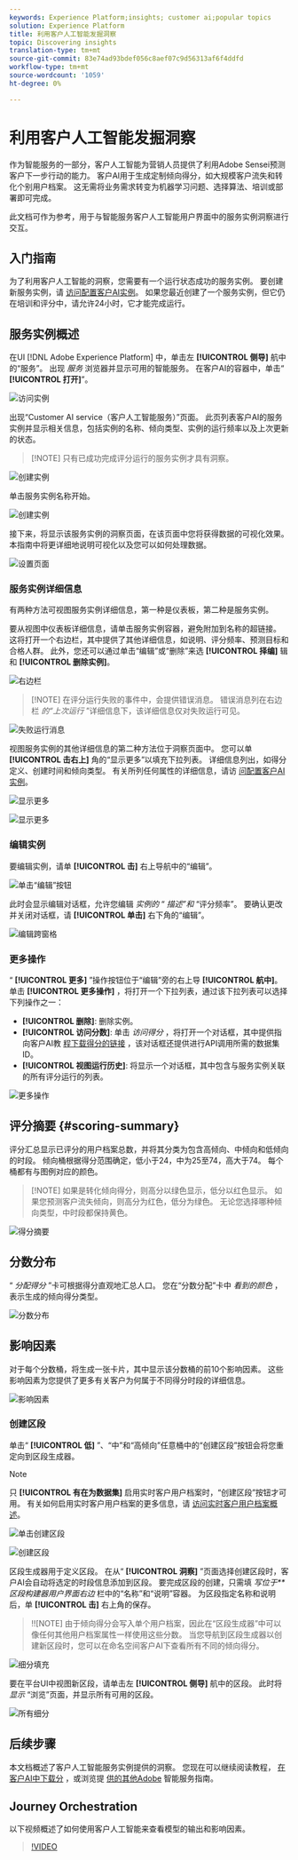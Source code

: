 ```yaml
---
keywords: Experience Platform;insights; customer ai;popular topics
solution: Experience Platform
title: 利用客户人工智能发掘洞察
topic: Discovering insights
translation-type: tm+mt
source-git-commit: 83e74ad93bdef056c8aef07c9d56313af6f4ddfd
workflow-type: tm+mt
source-wordcount: '1059'
ht-degree: 0%

---
```



# 利用客户人工智能发掘洞察

作为智能服务的一部分，客户人工智能为营销人员提供了利用Adobe Sensei预测客户下一步行动的能力。 客户AI用于生成定制倾向得分，如大规模客户流失和转化个别用户档案。 这无需将业务需求转变为机器学习问题、选择算法、培训或部署即可完成。

此文档可作为参考，用于与智能服务客户人工智能用户界面中的服务实例洞察进行交互。

## 入门指南

为了利用客户人工智能的洞察，您需要有一个运行状态成功的服务实例。 要创建新服务实例，请 [访问配置客户AI实例](./configure.md)。 如果您最近创建了一个服务实例，但它仍在培训和评分中，请允许24小时，它才能完成运行。

## 服务实例概述

在UI [!DNL Adobe Experience Platform] 中，单击左 **[!UICONTROL 侧导]** 航中的“服务”。 出现 *服务* 浏览器并显示可用的智能服务。 在客户AI的容器中，单击“ **[!UICONTROL 打开]**”。

![访问实例](../images/insights/navigate-to-service.png)

出现“Customer AI service（客户人工智能服务）”页面。 此页列表客户AI的服务实例并显示相关信息，包括实例的名称、倾向类型、实例的运行频率以及上次更新的状态。

>[!NOTE] 只有已成功完成评分运行的服务实例才具有洞察。

![创建实例](../images/insights/dashboard.png)

单击服务实例名称开始。

![创建实例](../images/insights/click-the-name.png)

接下来，将显示该服务实例的洞察页面，在该页面中您将获得数据的可视化效果。 本指南中将更详细地说明可视化以及您可以如何处理数据。

![设置页面](../images/insights/landing-page.png)


### 服务实例详细信息

有两种方法可视图服务实例详细信息，第一种是仪表板，第二种是服务实例。

要从视图中仪表板详细信息，请单击服务实例容器，避免附加到名称的超链接。 这将打开一个右边栏，其中提供了其他详细信息，如说明、评分频率、预测目标和合格人群。 此外，您还可以通过单击“编辑”或“删除”来选 **[!UICONTROL 择编]** 辑和 **[!UICONTROL 删除实例]**。

![右边栏](../images/insights/success-run.png)

>[!NOTE] 在评分运行失败的事件中，会提供错误消息。 错误消息列在右边栏 *的“上次运行* ”详细信息下，该详细信息仅对失败运行可见。

![失败运行消息](../images/insights/failed-run.png)

视图服务实例的其他详细信息的第二种方法位于洞察页面中。 您可以单 **[!UICONTROL 击右上]** 角的“显示更多”以填充下拉列表。 详细信息列出，如得分定义、创建时间和倾向类型。 有关所列任何属性的详细信息，请访 [问配置客户AI实例](./configure.md)。

![显示更多](../images/insights/landing-show-more.png)

![显示更多](../images/insights/show-more.png)

### 编辑实例

要编辑实例，请单 **[!UICONTROL 击]** 右上导航中的“编辑”。

![单击“编辑”按钮](../images/insights/edit-button.png)

此时会显示编辑对话框，允许您编辑 *实例的* “ *描述”和* “评分频率”。 要确认更改并关闭对话框，请 **[!UICONTROL 单击]** 右下角的“编辑”。

![编辑跨窗格](../images/insights/edit-instance.png)

### 更多操作

“ **[!UICONTROL 更多]** ”操作按钮位于“编辑”旁的右上导 **[!UICONTROL 航中]**。 单击 **[!UICONTROL 更多操作]** ，将打开一个下拉列表，通过该下拉列表可以选择下列操作之一：

- **[!UICONTROL 删除]**: 删除实例。
- **[!UICONTROL 访问分数]**: 单击 *访问得分* ，将打开一个对话框，其中提供指向客户AI教 [程下载得分的链接](./download-scores.md) ，该对话框还提供进行API调用所需的数据集ID。
- **[!UICONTROL 视图运行历史]**: 将显示一个对话框，其中包含与服务实例关联的所有评分运行的列表。

![更多操作](../images/insights/more-actions.png)

## 评分摘要 {#scoring-summary}

评分汇总显示已评分的用户档案总数，并将其分类为包含高倾向、中倾向和低倾向的时段。 倾向桶根据得分范围确定，低小于24，中为25至74，高大于74。 每个桶都有与图例对应的颜色。

>[!NOTE] 如果是转化倾向得分，则高分以绿色显示，低分以红色显示。 如果您预测客户流失倾向，则高分为红色，低分为绿色。 无论您选择哪种倾向类型，中时段都保持黄色。

![得分摘要](../images/insights/scoring-summary.png)

## 分数分布

“ *分配得分* ”卡可根据得分直观地汇总人口。 您在“分数分配”卡中 *看到的颜色* ，表示生成的倾向得分类型。

![分数分布](../images/insights/distribution-of-scores.png)

## 影响因素

对于每个分数桶，将生成一张卡片，其中显示该分数桶的前10个影响因素。 这些影响因素为您提供了更多有关客户为何属于不同得分时段的详细信息。

![影响因素](../images/insights/influential-factors.png)

### 创建区段

单击“ **[!UICONTROL 低]** ”、“中”和“高倾向”任意桶中的“创建区段”按钮会将您重定向到区段生成器。

>[!NOTE]
>只 **[!UICONTROL 有在为数据集]** 启用实时客户用户档案时，“创建区段”按钮才可用。 有关如何启用实时客户用户档案的更多信息，请 [访问实时客户用户档案概述](../../../rtcdp/overview.md)。

![单击创建区段](../images/insights/influential-factors-create-segment.png)

![创建区段](../images/insights/create-segment.png)

区段生成器用于定义区段。 在从“ **[!UICONTROL 洞察]** ”页面选择创建区段时，客户AI会自动将选定的时段信息添加到区段。 要完成区段的创建，只需填 *写位于**区段构建器用户界面右边* 栏中的“名称”和“说明”容器。 为区段指定名称和说明后，单 **[!UICONTROL 击]** 右上角的保存。

>!![NOTE] 由于倾向得分会写入单个用户档案，因此在“区段生成器”中可以像任何其他用户档案属性一样使用这些分数。 当您导航到区段生成器以创建新区段时，您可以在命名空间客户AI下查看所有不同的倾向得分。

![细分填充](../images/insights/segment-saving.png)

要在平台UI中视图新区段，请单击左 **[!UICONTROL 侧导]** 航中的区段。 此时将 *显示* “浏览”页面，并显示所有可用的区段。

![所有细分](../images/insights/Segments-dashboard.png)

## 后续步骤

本文档概述了客户人工智能服务实例提供的洞察。 您现在可以继续阅读教程， [在客户AI中下载分](./download-scores.md) ，或浏览提 [供的其他Adobe](../../home.md) 智能服务指南。

## Journey Orchestration

以下视频概述了如何使用客户人工智能来查看模型的输出和影响因素。

>[!VIDEO](https://video.tv.adobe.com/v/32666?learn=on&quality=12)
